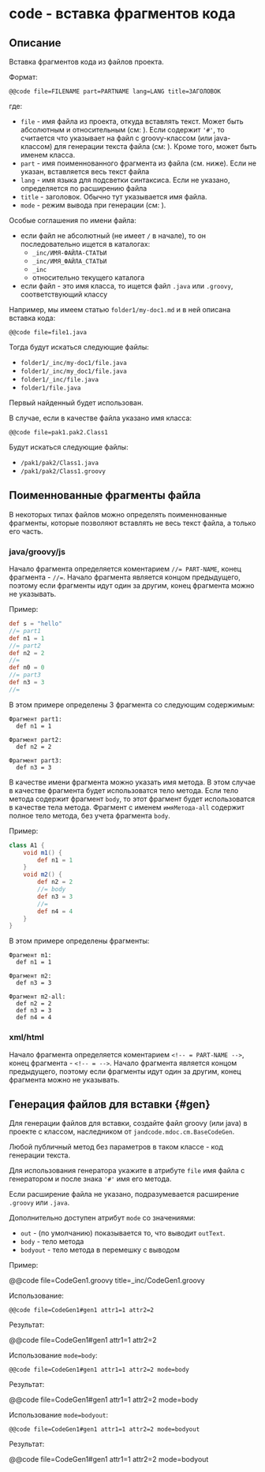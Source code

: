 
code - вставка фрагментов кода
====

Описание
--------

Вставка фрагментов кода из файлов проекта.

Формат:

```
@@code file=FILENAME part=PARTNAME lang=LANG title=ЗАГОЛОВОК
```

где:

* `file` - имя файла из проекта, откуда вставлять текст.
  Может быть абсолютным и относительным (см: [](ref.md)).
  Если содержит `'#'`, то считается что указывает на файл с groovy-классом 
  (или java-классом) для генерации текста файла (см: [](#gen)).
  Кроме того, может быть именем класса.
* `part` - имя поименнованного фрагмента из файла (см. ниже). Если не указан, вставляется
  весь текст файла
* `lang` - имя языка для подсветки синтаксиса. Если не указано, определяется по расширению
  файла
* `title` - заголовок. Обычно тут указывается имя файла.
* `mode` - режим вывода при генерации (см: [](#gen)).

Особые соглашения по имени файла:

* если файл не абсолютный (не имеет `/` в начале), то он последовательно ищется 
в каталогах:
    * `_inc/ИМЯ-ФАЙЛА-СТАТЬИ` 
    * `_inc/ИМЯ_ФАЙЛА_СТАТЬИ` 
    * `_inc`
    * относительно текущего каталога
* если файл - это имя класса, то ищется файл `.java` или `.groovy`, соответствующий классу    
        
     
Например, мы имеем статью `folder1/my-doc1.md` и в ней описана вставка кода:

```
@@code file=file1.java 
```

Тогда будут искаться следующие файлы:

* `folder1/_inc/my-doc1/file.java`
* `folder1/_inc/my_doc1/file.java`
* `folder1/_inc/file.java`
* `folder1/file.java`
 
Первый найденный будет использован.

В случае, если в качестве файла указано имя класса:

```
@@code file=pak1.pak2.Class1 
```
     
Будут искаться следующие файлы:

* `/pak1/pak2/Class1.java`
* `/pak1/pak2/Class1.groovy`
     

Поименнованные фрагменты файла
------------------------------

В некоторых типах файлов можно определять поименнованные фрагменты, которые позволяют
вставлять не весь текст файла, а только его часть.

### java/groovy/js

Начало фрагмента определяется коментарием `//= PART-NAME`, конец фрагмента - `//=`.
Начало фрагмента является концом предыдущего, поэтому если фрагменты идут один
за другим, конец фрагмента можно не указывать.

Пример:

```groovy
def s = "hello"
//= part1
def n1 = 1
//= part2
def n2 = 2
//=
def n0 = 0
//= part3
def n3 = 3
//=
```

В этом примере определены 3 фрагмента со следующим содержимым:

```
Фрагмент part1:
  def n1 = 1

Фрагмент part2:
  def n2 = 2

Фрагмент part3:
  def n3 = 3
```

В качестве имени фрагмента можно указать имя метода. В этом случае в качестве фрагмента
будет использоватся тело метода. Если тело метода содержит фрагмент `body`, то этот
фрагмент будет использоватся в качестве тела метода. Фрагмент с именем `имяМетода-all`
содержит полное тело метода, без учета фрагмента `body`.

Пример:

```groovy
class A1 {
    void m1() {
        def n1 = 1        
    }
    void m2() {
        def n2 = 2
        //= body        
        def n3 = 3
        //=         
        def n4 = 4
    }
}
```

В этом примере определены фрагменты:

```
Фрагмент m1:
  def n1 = 1

Фрагмент m2:
  def n3 = 3

Фрагмент m2-all:
  def n2 = 2
  def n3 = 3
  def n4 = 4
```

### xml/html

Начало фрагмента определяется коментарием `<!-- = PART-NAME -->`,
конец фрагмента - `<!-- = -->`.
Начало фрагмента является концом предыдущего, поэтому если фрагменты идут один
за другим, конец фрагмента можно не указывать.


Генерация файлов для вставки {#gen}
----------------------------

Для генерации файлов для вставки, создайте файл groovy (или java) в проекте с классом, 
наследником от `jandcode.mdoc.cm.BaseCodeGen`. 

Любой публичный метод без параметров в таком классе - код генерации текста.

Для использования генератора укажите в атрибуте `file` имя файла с генератором
и после знака `'#'` имя его метода. 

Если расширение файла не указано, подразумевается расширение `.groovy` или `.java`. 

Дополнительно доступен атрибут `mode` со значениями:

* `out` - (по умолчанию) показывается то, что выводит `outText`. 
* `body` - тело метода
* `bodyout` - тело метода в перемешку с выводом

Пример:

@@code file=CodeGen1.groovy title=_inc/CodeGen1.groovy

Использование:

```
@@code file=CodeGen1#gen1 attr1=1 attr2=2
```

Результат:

@@code file=CodeGen1#gen1 attr1=1 attr2=2
 

Использование `mode=body`:

```
@@code file=CodeGen1#gen1 attr1=1 attr2=2 mode=body
```

Результат:

@@code file=CodeGen1#gen1 attr1=1 attr2=2 mode=body


Использование `mode=bodyout`:

```
@@code file=CodeGen1#gen1 attr1=1 attr2=2 mode=bodyout
```

Результат:

@@code file=CodeGen1#gen1 attr1=1 attr2=2 mode=bodyout





 





 

